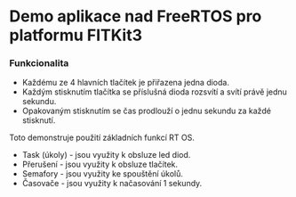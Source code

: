 # Demo aplikace nad FreeRTOS pro platformu FITKit3

### Funkcionalita
 - Každému ze 4 hlavních tlačítek je přiřazena jedna dioda.
 - Každým stisknutím tlačítka se příslušná dioda rozsvítí a svítí právě jednu sekundu.
 - Opakovaným stisknutím se čas prodlouží o jednu sekundu za každé stisknutí.

Toto demonstruje použití základních funkcí RT OS.
 - Task (úkoly) - jsou využity k obsluze led diod.
 - Přerušení - jsou využity k obsluze tlačítek.
 - Semafory - jsou využity ke spouštění úkolů.
 - Časovače - jsou využity k načasování 1 sekundy.
